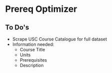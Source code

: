 # Prereq Optimizer

## To Do's
- Scrape USC Course Catalogue for full dataset
- Information needed:
  - Course Title
  - Units
  - Prerequisites
  - Description
